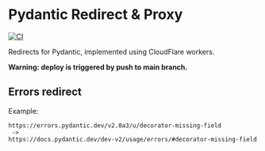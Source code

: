 # Pydantic Redirect & Proxy

[![CI](https://github.com/pydantic/pydantic-errors-redirect/workflows/CI/badge.svg?event=push)](https://github.com/pydantic/pydantic-errors-redirect/actions?query=event%3Apush+branch%3Amain+workflow%3ACI)

Redirects for Pydantic, implemented using CloudFlare workers.

**Warning: deploy is triggered by push to main branch.**

## Errors redirect

Example:

```
https://errors.pydantic.dev/v2.0a3/u/decorator-missing-field
 ->
https://docs.pydantic.dev/dev-v2/usage/errors/#decorator-missing-field
```
